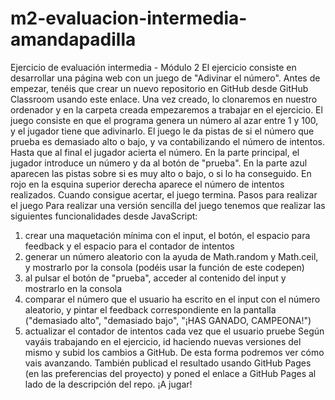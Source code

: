 # m2-evaluacion-intermedia-amandapadilla

Ejercicio de evaluación intermedia - Módulo 2
El ejercicio consiste en desarrollar una página web con un juego de "Adivinar el número".
Antes de empezar, tenéis que crear un nuevo repositorio en GitHub desde GitHub Classroom usando este enlace. Una vez creado, lo clonaremos en nuestro ordenador y en la carpeta creada empezaremos a trabajar en el ejercicio.
El juego consiste en que el programa genera un número al azar entre 1 y 100, y el jugador tiene que adivinarlo. El juego le da pistas de si el número que prueba es demasiado alto o bajo, y va contabilizando el número de intentos. Hasta que al final el jugador acierta el número.
En la parte principal, el jugador introduce un número y da al botón de "prueba". En la parte azul aparecen las pistas sobre si es muy alto o bajo, o si lo ha conseguido. En rojo en la esquina superior derecha aparece el número de intentos realizados. Cuando consigue acertar, el juego termina.
Pasos para realizar el juego
Para realizar una versión sencilla del juego tenemos que realizar las siguientes funcionalidades desde JavaScript:

1. crear una maquetación mínima con el input, el botón, el espacio para feedback y el espacio para el contador de intentos
2. generar un número aleatorio con la ayuda de Math.random y Math.ceil, y mostrarlo por la consola (podéis usar la función de este codepen)
3. al pulsar el botón de "prueba", acceder al contenido del input y mostrarlo en la consola
4. comparar el número que el usuario ha escrito en el input con el número aleatorio, y pintar el feedback correspondiente en la pantalla ("demasiado alto", "demasiado bajo", "¡HAS GANADO, CAMPEONA!")
5. actualizar el contador de intentos cada vez que el usuario pruebe
   Según vayáis trabajando en el ejercicio, id haciendo nuevas versiones del mismo y subid los cambios a GitHub. De esta forma podremos ver cómo vais avanzando. También publicad el resultado usando GitHub Pages (en las
   preferencias del proyecto) y poned el enlace a GitHub Pages al lado de la descripción del repo.
   ¡A jugar!
